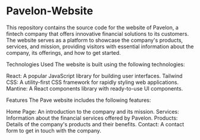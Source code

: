 # Pavelon-Website

This repository contains the source code for the website of Pavelon, a fintech company that offers innovative financial solutions to its customers. The website serves as a platform to showcase the company's products, services, and mission, providing visitors with essential information about the company, its offerings, and how to get started.

Technologies Used
The website is built using the following technologies:

React: A popular JavaScript library for building user interfaces.
Tailwind CSS: A utility-first CSS framework for rapidly styling web applications.
Mantine: A React components library with ready-to-use UI components.

Features
The Pave website includes the following features:

Home Page: An introduction to the company and its mission.
Services: Information about the financial services offered by Pavelon.
Products: Details of the company's products and their benefits.
Contact: A contact form to get in touch with the company.
